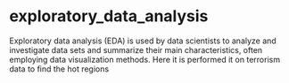 # exploratory_data_analysis
Exploratory data analysis (EDA) is used by data scientists to analyze and investigate data sets and summarize their main characteristics, often employing data visualization methods. Here it is performed it on terrorism data to find the hot regions
